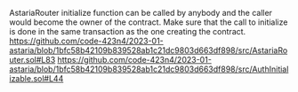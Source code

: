 AstariaRouter initialize function can be called by anybody and the caller would become the owner of the contract. Make sure that the call to initialize is done in the same transaction as the one creating the contract.
https://github.com/code-423n4/2023-01-astaria/blob/1bfc58b42109b839528ab1c21dc9803d663df898/src/AstariaRouter.sol#L83
https://github.com/code-423n4/2023-01-astaria/blob/1bfc58b42109b839528ab1c21dc9803d663df898/src/AuthInitializable.sol#L44


